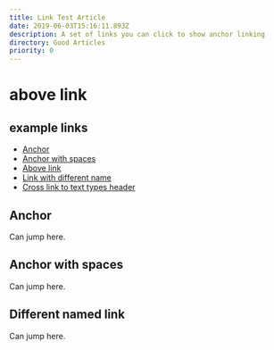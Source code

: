 ```yaml
---
title: Link Test Article
date: 2019-06-03T15:16:11.893Z
description: A set of links you can click to show anchor linking
directory: Good Articles
priority: 0
---
```


# above link

## example links


* [Anchor](#anchor)
* [Anchor with spaces](#anchor-with-spaces)
* [Above link](#above-link)
* [Link with different name](#different-named-link)
* [Cross link to text types header](/text-types#header-2)


## Anchor

Can jump here.

## Anchor with spaces

Can jump here.

## Different named link

Can jump here.